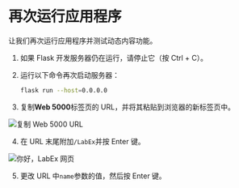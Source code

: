 # 再次运行应用程序

让我们再次运行应用程序并测试动态内容功能。

1. 如果 Flask 开发服务器仍在运行，请停止它（按 Ctrl + C）。
2. 运行以下命令再次启动服务器：

   ```bash
   flask run --host=0.0.0.0
   ```

3. 复制**Web 5000**标签页的 URL，并将其粘贴到浏览器的新标签页中。

![复制 Web 5000 URL](../assets/copy-url.png)

4. 在 URL 末尾附加`/LabEx`并按 Enter 键。

![你好，LabEx 网页](../assets/hello-labex.png)

5. 更改 URL 中`name`参数的值，然后按 Enter 键。
